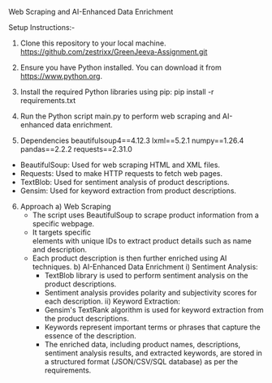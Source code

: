 Web Scraping and AI-Enhanced Data Enrichment

Setup Instructions:-
1. Clone this repository to your local machine.
  https://github.com/zestrixx/GreenJeeva-Assignment.git

2. Ensure you have Python installed. You can download it from https://www.python.org.

3. Install the required Python libraries using pip:
  pip install -r requirements.txt

4. Run the Python script main.py to perform web scraping and AI-enhanced data enrichment.

5. Dependencies
  beautifulsoup4==4.12.3
  lxml==5.2.1
  numpy==1.26.4
  pandas==2.2.2
  requests==2.31.0
  
  - BeautifulSoup: Used for web scraping HTML and XML files.
  - Requests: Used to make HTTP requests to fetch web pages.
  - TextBlob: Used for sentiment analysis of product descriptions.
  - Gensim: Used for keyword extraction from product descriptions.

6. Approach
  a) Web Scraping
    - The script uses BeautifulSoup to scrape product information from a specific webpage.
    - It targets specific <div> elements with unique IDs to extract product details such as name and description.
    - Each product description is then further enriched using AI techniques.
  b) AI-Enhanced Data Enrichment
    i) Sentiment Analysis:
      - TextBlob library is used to perform sentiment analysis on the product descriptions.
      - Sentiment analysis provides polarity and subjectivity scores for each description.
    ii) Keyword Extraction:
      - Gensim's TextRank algorithm is used for keyword extraction from the product descriptions.
      - Keywords represent important terms or phrases that capture the essence of the description.
      - The enriched data, including product names, descriptions, sentiment analysis results, and extracted keywords, are stored in a structured format (JSON/CSV/SQL database) as per the requirements.
